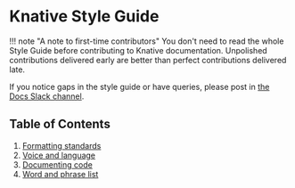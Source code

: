 # Knative Style Guide

!!! note "A note to first-time contributors"
    You don't need to read the whole Style Guide before contributing to Knative documentation.
    Unpolished contributions delivered early are better than perfect contributions delivered late.

If you notice gaps in the style guide or have queries, please post in [the Docs Slack channel](https://knative.slack.com/archives/C9CV04DNJ).

## Table of Contents

1. [Formatting standards](./style-and-formatting.md)
1. [Voice and language](./voice-and-language.md)
1. [Documenting code](./documenting-code.md)
1. [Word and phrase list](./word-and-phrase-list.md)
